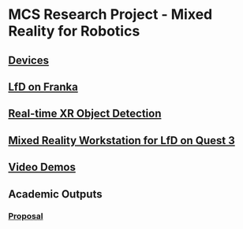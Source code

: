 # MCS Research Project - Mixed Reality for Robotics



## [Devices](docs/devices.md)



## [LfD on Franka](docs/LfD.md)



## [Real-time XR Object Detection](https://github.com/LOOP115/MCS_YOLOv8)



## [Mixed Reality Workstation for LfD on Quest 3](https://github.com/LOOP115/MCS_XR_Quest3)



## [Video Demos](https://www.youtube.com/playlist?list=PLGZ6M30GmbVM7x_OCORl0q7Z4LuDY4KiY)



## Academic Outputs

### [Proposal](docs//proposal/proposal.pdf)



